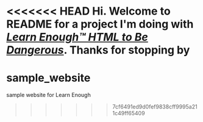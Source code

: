 <<<<<<< HEAD
Hi.  Welcome to README for a project I'm doing with [*Learn Enough™ HTML to Be Dangerous*](https://www.learnenough.com/course/learn_enough_html).  Thanks for stopping by
=======
# sample_website
sample website for Learn Enough
>>>>>>> 7cf6491ed9d0fef9838cff9995a211c49ff65409
